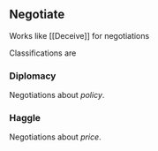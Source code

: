 ## Negotiate

Works like [[Deceive]] for negotiations

Classifications are

### Diplomacy

Negotiations about _policy_.

### Haggle

Negotiations about _price_.

